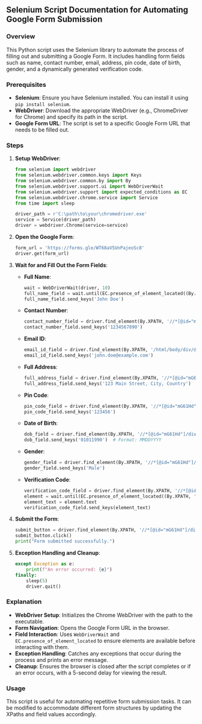 ## Selenium Script Documentation for Automating Google Form Submission

### Overview
This Python script uses the Selenium library to automate the process of filling out and submitting a Google Form. It includes handling form fields such as name, contact number, email, address, pin code, date of birth, gender, and a dynamically generated verification code.

### Prerequisites
- **Selenium**: Ensure you have Selenium installed. You can install it using `pip install selenium`.
- **WebDriver**: Download the appropriate WebDriver (e.g., ChromeDriver for Chrome) and specify its path in the script.
- **Google Form URL**: The script is set to a specific Google Form URL that needs to be filled out.

### Steps

1. **Setup WebDriver**:
   ```python
   from selenium import webdriver
   from selenium.webdriver.common.keys import Keys
   from selenium.webdriver.common.by import By
   from selenium.webdriver.support.ui import WebDriverWait
   from selenium.webdriver.support import expected_conditions as EC
   from selenium.webdriver.chrome.service import Service
   from time import sleep

   driver_path = r'C:\path\to\your\chromedriver.exe'
   service = Service(driver_path)
   driver = webdriver.Chrome(service=service)
   ```

2. **Open the Google Form**:
   ```python
   form_url = 'https://forms.gle/WT68aV5UnPajeoSc8'
   driver.get(form_url)
   ```

3. **Wait for and Fill Out the Form Fields**:
   - **Full Name**:
     ```python
     wait = WebDriverWait(driver, 10)
     full_name_field = wait.until(EC.presence_of_element_located((By.XPATH, '//*[@id="mG61Hd"]/div[2]/div/div[2]/div[1]/div/div/div[2]/div/div[1]/div/div[1]/input')))
     full_name_field.send_keys('John Doe')
     ```

   - **Contact Number**:
     ```python
     contact_number_field = driver.find_element(By.XPATH, '//*[@id="mG61Hd"]/div[2]/div/div[2]/div[2]/div/div/div[2]/div/div[1]/div/div[1]/input')
     contact_number_field.send_keys('1234567890')
     ```

   - **Email ID**:
     ```python
     email_id_field = driver.find_element(By.XPATH, '/html/body/div/div[2]/form/div[2]/div/div[2]/div[3]/div/div/div[2]/div/div[1]/div/div[1]/input')
     email_id_field.send_keys('john.doe@example.com')
     ```

   - **Full Address**:
     ```python
     full_address_field = driver.find_element(By.XPATH, '//*[@id="mG61Hd"]/div[2]/div/div[2]/div[4]/div/div/div[2]/div/div[1]/div[2]/textarea')
     full_address_field.send_keys('123 Main Street, City, Country')
     ```

   - **Pin Code**:
     ```python
     pin_code_field = driver.find_element(By.XPATH, '//*[@id="mG61Hd"]/div[2]/div/div[2]/div[5]/div/div/div[2]/div/div[1]/div/div[1]/input')
     pin_code_field.send_keys('123456')
     ```

   - **Date of Birth**:
     ```python
     dob_field = driver.find_element(By.XPATH, '//*[@id="mG61Hd"]/div[2]/div/div[2]/div[6]/div/div/div[2]/div/div/div[2]/div[1]/div/div[1]/input')
     dob_field.send_keys('01011990')  # Format: MMDDYYYY
     ```

   - **Gender**:
     ```python
     gender_field = driver.find_element(By.XPATH, '//*[@id="mG61Hd"]/div[2]/div/div[2]/div[7]/div/div/div[2]/div/div[1]/div/div[1]/input')
     gender_field.send_keys('Male')
     ```

   - **Verification Code**:
     ```python
     verification_code_field = driver.find_element(By.XPATH, '//*[@id="mG61Hd"]/div[2]/div/div[2]/div[8]/div/div/div[2]/div/div[1]/div/div[1]/input')
     element = wait.until(EC.presence_of_element_located((By.XPATH, '//*[@id="i30"]/span[1]/b')))  # Replace with your element's XPATH
     element_text = element.text
     verification_code_field.send_keys(element_text)
     ```

4. **Submit the Form**:
   ```python
   submit_button = driver.find_element(By.XPATH, '//*[@id="mG61Hd"]/div[2]/div/div[3]/div[1]/div[1]/div/span/span')
   submit_button.click()
   print("Form submitted successfully.")
   ```

5. **Exception Handling and Cleanup**:
   ```python
   except Exception as e:
       print(f"An error occurred: {e}")
   finally:
       sleep(5)
       driver.quit()
   ```

### Explanation
- **WebDriver Setup**: Initializes the Chrome WebDriver with the path to the executable.
- **Form Navigation**: Opens the Google Form URL in the browser.
- **Field Interaction**: Uses `WebDriverWait` and `EC.presence_of_element_located` to ensure elements are available before interacting with them.
- **Exception Handling**: Catches any exceptions that occur during the process and prints an error message.
- **Cleanup**: Ensures the browser is closed after the script completes or if an error occurs, with a 5-second delay for viewing the result.

### Usage
This script is useful for automating repetitive form submission tasks. It can be modified to accommodate different form structures by updating the XPaths and field values accordingly.
